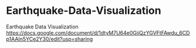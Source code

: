 # Earthquake-Data-Visualization
Earthquake Data Visualization
https://docs.google.com/document/d/1dtyM7U64e0GiiQzYGVFtFAwdu_6CDp1AAIn5YCe2Y30/edit?usp=sharing
